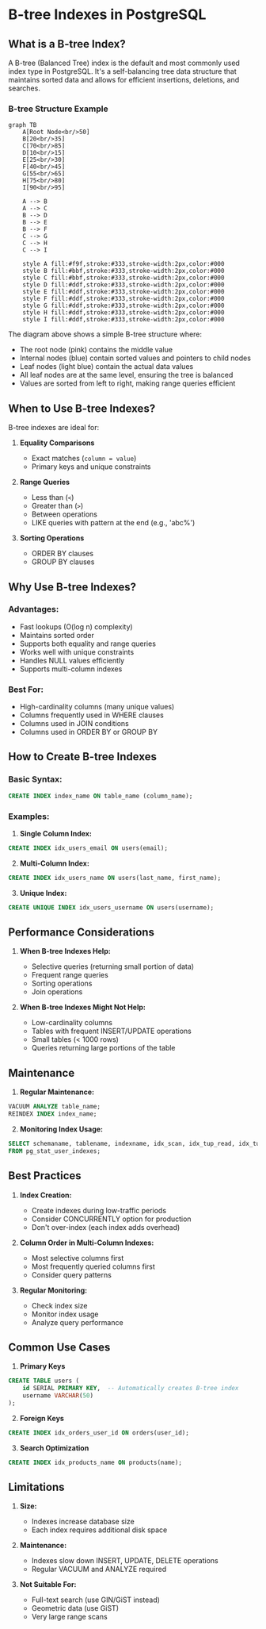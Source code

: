 # B-tree Indexes in PostgreSQL

## What is a B-tree Index?

A B-tree (Balanced Tree) index is the default and most commonly used index type in PostgreSQL. It's a self-balancing tree data structure that maintains sorted data and allows for efficient insertions, deletions, and searches.

### B-tree Structure Example

```mermaid
graph TB
    A[Root Node<br/>50]
    B[20<br/>35]
    C[70<br/>85]
    D[10<br/>15]
    E[25<br/>30]
    F[40<br/>45]
    G[55<br/>65]
    H[75<br/>80]
    I[90<br/>95]
    
    A --> B
    A --> C
    B --> D
    B --> E
    B --> F
    C --> G
    C --> H
    C --> I

    style A fill:#f9f,stroke:#333,stroke-width:2px,color:#000
    style B fill:#bbf,stroke:#333,stroke-width:2px,color:#000
    style C fill:#bbf,stroke:#333,stroke-width:2px,color:#000
    style D fill:#ddf,stroke:#333,stroke-width:2px,color:#000
    style E fill:#ddf,stroke:#333,stroke-width:2px,color:#000
    style F fill:#ddf,stroke:#333,stroke-width:2px,color:#000
    style G fill:#ddf,stroke:#333,stroke-width:2px,color:#000
    style H fill:#ddf,stroke:#333,stroke-width:2px,color:#000
    style I fill:#ddf,stroke:#333,stroke-width:2px,color:#000
```

The diagram above shows a simple B-tree structure where:
- The root node (pink) contains the middle value
- Internal nodes (blue) contain sorted values and pointers to child nodes
- Leaf nodes (light blue) contain the actual data values
- All leaf nodes are at the same level, ensuring the tree is balanced
- Values are sorted from left to right, making range queries efficient

## When to Use B-tree Indexes?

B-tree indexes are ideal for:

1. **Equality Comparisons**
   - Exact matches (`column = value`)
   - Primary keys and unique constraints

2. **Range Queries**
   - Less than (`<`)
   - Greater than (`>`)
   - Between operations
   - LIKE queries with pattern at the end (e.g., 'abc%')

3. **Sorting Operations**
   - ORDER BY clauses
   - GROUP BY clauses

## Why Use B-tree Indexes?

### Advantages:
- Fast lookups (O(log n) complexity)
- Maintains sorted order
- Supports both equality and range queries
- Works well with unique constraints
- Handles NULL values efficiently
- Supports multi-column indexes

### Best For:
- High-cardinality columns (many unique values)
- Columns frequently used in WHERE clauses
- Columns used in JOIN conditions
- Columns used in ORDER BY or GROUP BY

## How to Create B-tree Indexes

### Basic Syntax:
```sql
CREATE INDEX index_name ON table_name (column_name);
```

### Examples:

1. **Single Column Index:**
```sql
CREATE INDEX idx_users_email ON users(email);
```

2. **Multi-Column Index:**
```sql
CREATE INDEX idx_users_name ON users(last_name, first_name);
```

3. **Unique Index:**
```sql
CREATE UNIQUE INDEX idx_users_username ON users(username);
```

## Performance Considerations

1. **When B-tree Indexes Help:**
   - Selective queries (returning small portion of data)
   - Frequent range queries
   - Sorting operations
   - Join operations

2. **When B-tree Indexes Might Not Help:**
   - Low-cardinality columns
   - Tables with frequent INSERT/UPDATE operations
   - Small tables (< 1000 rows)
   - Queries returning large portions of the table

## Maintenance

1. **Regular Maintenance:**
```sql
VACUUM ANALYZE table_name;
REINDEX INDEX index_name;
```

2. **Monitoring Index Usage:**
```sql
SELECT schemaname, tablename, indexname, idx_scan, idx_tup_read, idx_tup_fetch 
FROM pg_stat_user_indexes;
```

## Best Practices

1. **Index Creation:**
   - Create indexes during low-traffic periods
   - Consider CONCURRENTLY option for production
   - Don't over-index (each index adds overhead)

2. **Column Order in Multi-Column Indexes:**
   - Most selective columns first
   - Most frequently queried columns first
   - Consider query patterns

3. **Regular Monitoring:**
   - Check index size
   - Monitor index usage
   - Analyze query performance

## Common Use Cases

1. **Primary Keys**
```sql
CREATE TABLE users (
    id SERIAL PRIMARY KEY,  -- Automatically creates B-tree index
    username VARCHAR(50)
);
```

2. **Foreign Keys**
```sql
CREATE INDEX idx_orders_user_id ON orders(user_id);
```

3. **Search Optimization**
```sql
CREATE INDEX idx_products_name ON products(name);
```

## Limitations

1. **Size:**
   - Indexes increase database size
   - Each index requires additional disk space

2. **Maintenance:**
   - Indexes slow down INSERT, UPDATE, DELETE operations
   - Regular VACUUM and ANALYZE required

3. **Not Suitable For:**
   - Full-text search (use GIN/GiST instead)
   - Geometric data (use GiST)
   - Very large range scans 